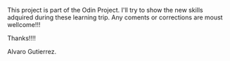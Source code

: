 This project is part of the Odin Project.
I'll try to show the new skills adquired during these learning trip.
Any coments or corrections are moust wellcome!!!

Thanks!!!!

Alvaro Gutierrez.
